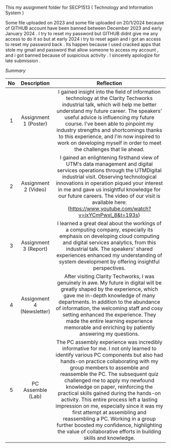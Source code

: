 This my assignment folder for SECP1513 ( Technology and Information System )

Some file uploaded on 2023 and some file uploaded on 20/1/2024 because of GITHUB account have been banned between December 2023 and early January 2024 .
I try to reset my password but GITHUB didnt give me any access to do it so but at early 2024 i try to reset again and i got an access to reset my password back .
Its happen because I used cracked apps that stole my gmail and password that allow someone to access my account , and i got banned because of suspicious activity .
I sincerely apologize for late submission .


*Summary*

| No | Description | Reflection |
| :---: | :---: | :---: |
| 1 | Assignment 1 (Poster) | I gained insight into the field of information technology at the Clarity Techworks industrial talk, which will help me better understand my future career. The speakers' useful advice is influencing my future course. I've been able to pinpoint my industry strengths and shortcomings thanks to this experience, and I'm now inspired to work on developing myself in order to meet the challenges that lie ahead. |
| 2 | Assignment 2 (Video) | I gained an enlightening firsthand view of UTM's data management and digital services operations through the UTMDigital industrial visit. Observing technological innovations in operation piqued your interest in me and gave us insightful knowledge for our future careers. The video of our visit is available here: (https://www.youtube.com/watch?v=jxYCmPwxl_8&t=193s)|
| 3 | Assignment 3 (Report) |I learned a great deal about the workings of a computing company, especially its emphasis on developing cloud computing and digital services analytics, from this industrial talk. The speakers' shared experiences enhanced my understanding of system development by offering insightful perspectives. |
| 4 | Assignment 4 (Newsletter) | After visiting Clarity Techworks, I was genuinely in awe. My future in digital will be greatly shaped by the experience, which gave me in-depth knowledge of many departments. In addition to the abundance of information, the welcoming staff and cosy setting enhanced the experience. They made the entire learning experience memorable and enriching by patiently answering my questions. |
| 5 | PC Assemble (Lab) | The PC assembly experience was incredibly informative for me. I not only learned to identify various PC components but also had hands-on practice collaborating with my group members to assemble and reassemble the PC. The subsequent quiz challenged me to apply my newfound knowledge on paper, reinforcing the practical skills gained during the hands-on activity. This entire process left a lasting impression on me, especially since it was my first attempt at assembling and reassembling a PC. Working in a group further boosted my confidence, highlighting the value of collaborative efforts in building skills and knowledge. |
